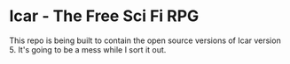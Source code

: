 # Icar - The Free Sci Fi RPG
This repo is being built to contain the open source versions of Icar version 5. It's going to be a mess while I sort it out.
